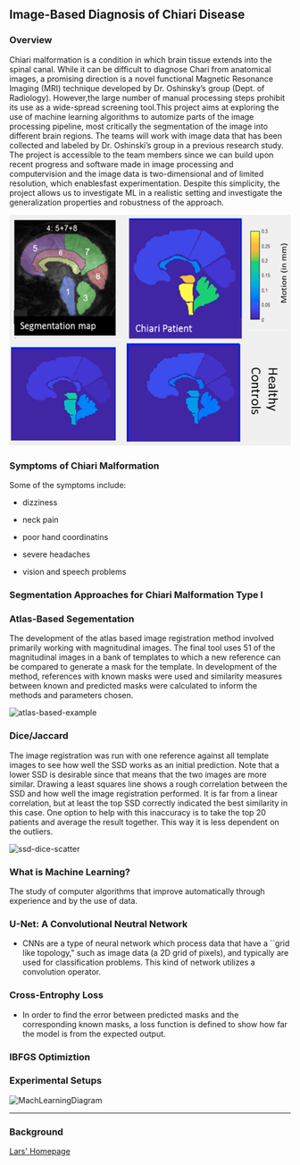 Image-Based Diagnosis of Chiari Disease
---

### Overview
Chiari malformation is a condition in which brain tissue extends into the spinal canal.  While it can be difficult to diagnose Chari  from  anatomical  images,  a  promising  direction  is  a  novel  functional  Magnetic Resonance Imaging (MRI) technique developed by Dr.  Oshinsky’s group (Dept.  of Radiology).  However,the large number of manual processing steps prohibit its use as a wide-spread screening tool.This  project  aims  at  exploring  the  use  of  machine  learning  algorithms  to  automize  parts  of the image processing pipeline,  most critically the segmentation of the image into different brain regions.  The teams will work with image data that has been collected and labeled by Dr.  Oshinski’s group in a previous research study.  The project is accessible to the team members since we can build  upon  recent  progress  and  software  made  in  image  processing  and  computervision and the image data is two-dimensional and of limited resolution, which enablesfast experimentation.  Despite this simplicity, the project allows us to investigate ML in a realistic setting and investigate the generalization properties and robustness of the approach.

![mainImage](img/Chiari-Synergy.png "Chiari Synergy")

### Symptoms of Chiari Malformation 
Some of the symptoms include: 

- dizziness

- neck pain                 

- poor hand coordinatins                  

- severe headaches

- vision and speech problems 

### Segmentation Approaches for Chiari Malformation Type I 

### Atlas-Based Segementation
   The development of the atlas based image registration method involved primarily working with magnitudinal images. The final tool uses 51 of the magnitudinal images in a bank of templates to which a new reference can be compared to generate a mask for the template. In development of the method, references with known masks were used and similarity measures between known and predicted masks were calculated to inform the methods and parameters chosen.
   
![atlas-based-example](https://user-images.githubusercontent.com/85231953/126829418-afd0c524-cf3f-41bc-9518-dcd75480847b.png)

### Dice/Jaccard
The image registration was run with one reference against all template images to see how well the SSD works as an initial prediction. Note that a lower SSD is desirable since that means that the two images are more similar. Drawing a least squares line shows a rough correlation between the SSD and how well the image registration performed. It is far from a linear correlation, but at least the top SSD correctly indicated the best similarity in this case. One option to help with this inaccuracy is to take the top 20 patients and average the result together. This way it is less dependent on the outliers.

![ssd-dice-scatter](https://user-images.githubusercontent.com/85231953/126829009-f49ec77b-439e-4986-bf61-3c4016f0df77.png)

### What is Machine Learning?
 The study of computer algorithms that improve automatically through experience and by the use of data.
 
  ### U-Net: A Convolutional Neutral Network 
   - CNNs are a type of neural network which process data that have a ``grid like topology," such as image data (a 2D grid of pixels), and typically are used for classification problems. This kind of network utilizes a convolution operator.
   
  ### Cross-Entrophy Loss
  - In order to find the error between predicted masks and the corresponding known masks, a loss function is defined to show how far the model is from the expected output.
   
 
 ### IBFGS Optimiztion
  
  ### Experimental Setups 
 ![MachLearningDiagram](https://user-images.githubusercontent.com/85231953/126830267-2d826131-7b14-4a08-8c96-e7ca6912d5d9.jpg)



---
### Background


[Lars' Homepage](https://www.mathcs.emory.edu/~lruthot/)




